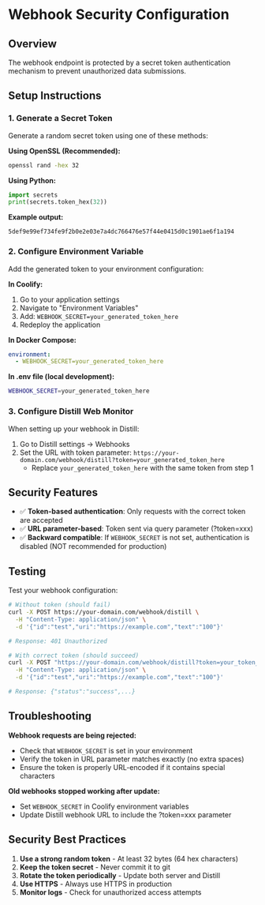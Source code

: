 # Webhook Security Configuration

## Overview

The webhook endpoint is protected by a secret token authentication mechanism to prevent unauthorized data submissions.

## Setup Instructions

### 1. Generate a Secret Token

Generate a random secret token using one of these methods:

**Using OpenSSL (Recommended):**
```bash
openssl rand -hex 32
```

**Using Python:**
```python
import secrets
print(secrets.token_hex(32))
```

**Example output:**
```
5def9e99ef734fe9f2b0e2e03e7a4dc766476e57f44e0415d0c1901ae6f1a194
```

### 2. Configure Environment Variable

Add the generated token to your environment configuration:

**In Coolify:**
1. Go to your application settings
2. Navigate to "Environment Variables"
3. Add: `WEBHOOK_SECRET=your_generated_token_here`
4. Redeploy the application

**In Docker Compose:**
```yaml
environment:
  - WEBHOOK_SECRET=your_generated_token_here
```

**In .env file (local development):**
```bash
WEBHOOK_SECRET=your_generated_token_here
```

### 3. Configure Distill Web Monitor

When setting up your webhook in Distill:

1. Go to Distill settings → Webhooks
2. Set the URL with token parameter: `https://your-domain.com/webhook/distill?token=your_generated_token_here`
   - Replace `your_generated_token_here` with the same token from step 1

## Security Features

- ✅ **Token-based authentication**: Only requests with the correct token are accepted
- ✅ **URL parameter-based**: Token sent via query parameter (?token=xxx)
- ✅ **Backward compatible**: If `WEBHOOK_SECRET` is not set, authentication is disabled (NOT recommended for production)

## Testing

Test your webhook configuration:

```bash
# Without token (should fail)
curl -X POST https://your-domain.com/webhook/distill \
  -H "Content-Type: application/json" \
  -d '{"id":"test","uri":"https://example.com","text":"100"}'

# Response: 401 Unauthorized

# With correct token (should succeed)
curl -X POST "https://your-domain.com/webhook/distill?token=your_token_here" \
  -H "Content-Type: application/json" \
  -d '{"id":"test","uri":"https://example.com","text":"100"}'

# Response: {"status":"success",...}
```

## Troubleshooting

**Webhook requests are being rejected:**
- Check that `WEBHOOK_SECRET` is set in your environment
- Verify the token in URL parameter matches exactly (no extra spaces)
- Ensure the token is properly URL-encoded if it contains special characters

**Old webhooks stopped working after update:**
- Set `WEBHOOK_SECRET` in Coolify environment variables
- Update Distill webhook URL to include the ?token=xxx parameter

## Security Best Practices

1. **Use a strong random token** - At least 32 bytes (64 hex characters)
2. **Keep the token secret** - Never commit it to git
3. **Rotate the token periodically** - Update both server and Distill
4. **Use HTTPS** - Always use HTTPS in production
5. **Monitor logs** - Check for unauthorized access attempts
